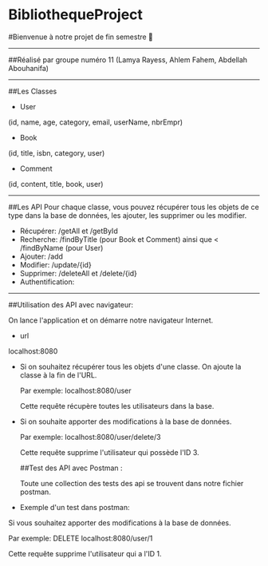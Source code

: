 # BibliothequeProject
#Bienvenue à notre projet de fin semestre 👋
***
##Réalisé par groupe numéro 11
(Lamya Rayess, Ahlem Fahem, Abdellah Abouhanifa)
***
##Les Classes
* User

(id, name, age, category, email, userName, nbrEmpr)
* Book 

(id, title, isbn, category, user)
* Comment

(id, content, title, book, user)
***
##Les API
Pour chaque classe, vous pouvez récupérer tous les objets de ce type dans la base de données, les ajouter, les supprimer ou les modifier.

* Récupérer: /getAll et /getById
* Recherche: /findByTitle (pour Book et Comment) ainsi que < /findByName (pour User)
* Ajouter: /add
* Modifier: /update/{id}
* Supprimer: /deleteAll et /delete/{id}
* Authentification:
***
##Utilisation des API avec navigateur:

On lance l'application et on démarre notre navigateur Internet.
 
* url

localhost:8080

* Si on souhaitez récupérer tous les objets d'une classe. On ajoute la classe à la fin de l'URL.
  
  Par exemple: localhost:8080/user
  
  Cette requête récupère toutes les utilisateurs dans la base.
  
* Si on souhaite apporter des modifications à la base de données.
  
  Par exemple: localhost:8080/user/delete/3
  
  Cette requête supprime l'utilisateur qui possède l'ID 3.
  
  ##Test des API avec Postman :
  
  Toute une collection des tests des api se trouvent dans notre fichier postman.

* Exemple d'un test dans postman:

Si vous souhaitez apporter des modifications à la base de données.

Par exemple: DELETE localhost:8080/user/1

Cette requête supprime l'utilisateur qui a l'ID 1.
